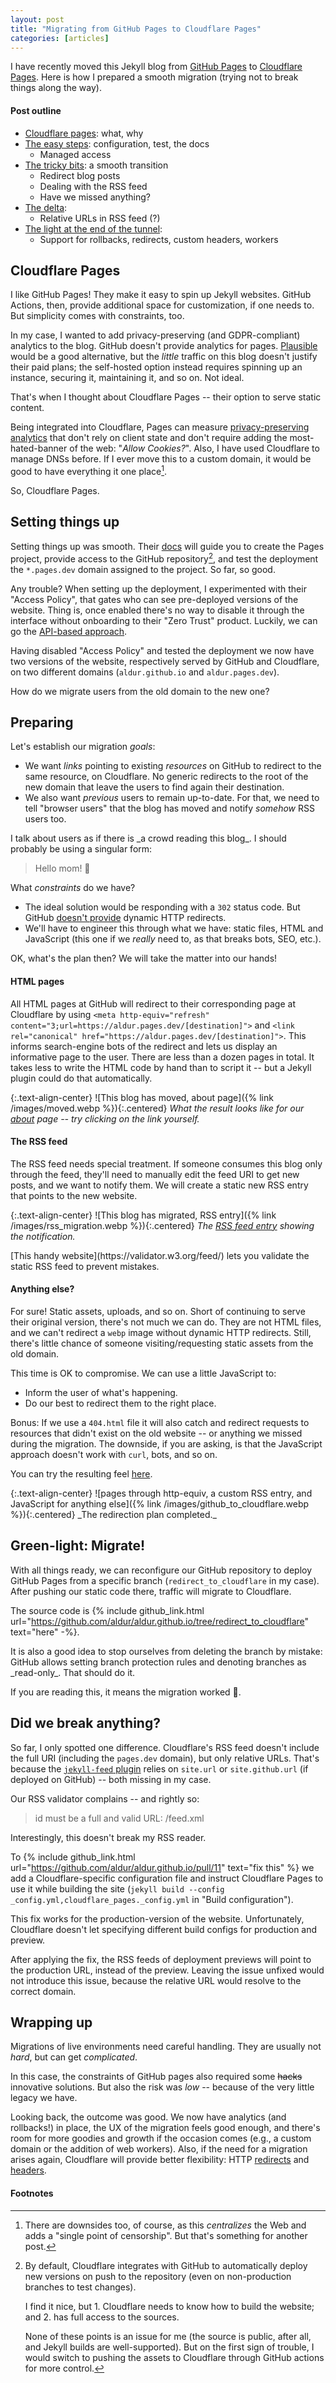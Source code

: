 ```yaml
---
layout: post
title: "Migrating from GitHub Pages to Cloudflare Pages"
categories: [articles]
---
```


I have recently moved this Jekyll blog from [GitHub
Pages](https://pages.github.com) to [Cloudflare
Pages](https://developers.cloudflare.com/pages/). Here is how I prepared a
smooth migration (trying not to break things along the way).

#### Post outline

- [Cloudflare pages](#cloudflare-pages): what, why
- [The easy steps](#setting-things-up): configuration, test, the docs
  - Managed access
- [The tricky bits](#preparing): a smooth transition
  - Redirect blog posts
  - Dealing with the RSS feed
  - Have we missed anything?
- [The delta](#did-we-break-anything):
  - Relative URLs in RSS feed (?)
- [The light at the end of the tunnel](#wrapping-up):
  - Support for rollbacks, redirects, custom headers, workers

## Cloudflare Pages

I like GitHub Pages! They make it easy to spin up Jekyll websites. GitHub
Actions, then, provide additional space for customization, if one needs to. But
simplicity comes with constraints, too.

In my case, I wanted to add privacy-preserving (and GDPR-compliant) analytics to
the blog. GitHub doesn't provide analytics for pages.
[Plausible](https://plausible.io) would be a good alternative, but the _little_
traffic on this blog doesn't justify their paid plans; the self-hosted option
instead requires spinning up an instance, securing it, maintaining it, and so
on. Not ideal.

That's when I thought about Cloudflare Pages -- their option to serve static
content.

Being integrated into Cloudflare, Pages can measure [privacy-preserving
analytics](https://www.cloudflare.com/en-gb/web-analytics/) that don't rely on
client state and don't require adding the most-hated-banner of the web: "_Allow
Cookies?_". Also, I have used Cloudflare to manage DNSs before. If I ever move
this to a custom domain, it would be good to have everything it one
place[^censorship].

So, Cloudflare Pages.

## Setting things up

Setting things up was smooth. Their
[docs](https://developers.cloudflare.com/pages/migrations/migrating-jekyll-from-github-pages/)
will guide you to create the Pages project, provide access to the GitHub
repository[^reverse_access], and test the deployment the
`*.pages.dev` domain assigned to the project. So far, so good.

Any trouble? When setting up the deployment, I experimented with their "Access
Policy", that gates who can see pre-deployed versions of the website. Thing is,
once enabled there's no way to disable it through the interface without
onboarding to their "Zero Trust" product. Luckily, we can go the
[API-based approach](https://community.cloudflare.com/t/how-can-i-disable-the-access-policy-of-cloudflare-pages/292358/10).

Having disabled "Access Policy" and tested the deployment we now have two
versions of the website, respectively served by GitHub and Cloudflare, on two
different domains (`aldur.github.io` and `aldur.pages.dev`).

How do we migrate users from the old domain to the new one?

## Preparing

Let's establish our migration _goals_:

- We want _links_ pointing to existing _resources_ on GitHub to redirect to the
  same resource, on Cloudflare. No generic redirects to the root of the new
  domain that leave the users to find again their destination.
- We also want _previous_ users to remain up-to-date. For that, we need to tell
  "browser users" that the blog has moved and notify _somehow_ RSS users too.

<div class="note" markdown="1">
I talk about users as if there is _a crowd reading this blog_.
I should probably be using a singular form:

> Hello mom! 👋

</div>

What _constraints_ do we have?

- The ideal solution would be responding with a `302` status code. But GitHub
  [doesn't
  provide](https://til.simonwillison.net/github/github-pages#user-content-custom-redirects-are-not-supported)
  dynamic HTTP redirects.
- We'll have to engineer this through what we have: static files, HTML and
  JavaScript (this one if we _really_ need to, as that breaks bots, SEO, etc.).

OK, what's the plan then? We will take the matter into our hands!

#### HTML pages

All HTML pages at GitHub will redirect to their corresponding page at Cloudflare
by using `<meta http-equiv="refresh"
content="3;url=https://aldur.pages.dev/[destination]">` and `<link
rel="canonical" href="https://aldur.pages.dev/[destination]">`. This informs
search-engine bots of the redirect and lets us display an informative page to
the user. There are less than a dozen pages in total. It takes less to write the
HTML code by hand than to script it -- but a Jekyll plugin could do that
automatically.

{:.text-align-center}
![This blog has moved, about page]({% link /images/moved.webp %}){:.centered}
_What the result looks like for our [about](https://aldur.github.io/about) page -- try clicking on the link yourself._

#### The RSS feed

The RSS feed needs special treatment. If someone consumes this blog only through
the feed, they'll need to manually edit the feed URI to get new posts, and we
want to notify them. We will create a static new RSS entry that points to the
new website.

{:.text-align-center}
![This blog has migrated, RSS entry]({% link /images/rss_migration.webp %}){:.centered}
_The [RSS feed entry](https://aldur.github.io/feed.xml) showing the notification._

<div class="tip" markdown="1">
[This handy
website](https://validator.w3.org/feed/) lets you validate the static RSS feed
to prevent mistakes.
</div>

#### Anything else?

For sure! Static assets, uploads, and so on. Short of continuing to serve their
original version, there's not much we can do. They are not HTML files, and we
can't redirect a `webp` image without dynamic HTTP redirects. Still, there's
little chance of someone visiting/requesting static assets from the old domain.

This time is OK to compromise. We can use a little JavaScript to:

- Inform the user of what's happening.
- Do our best to redirect them to the right place.

Bonus: If we use a `404.html` file it will also catch and redirect requests to
resources that didn't exist on the old website -- or anything we missed during
the migration. The downside, if you are asking, is that the JavaScript approach
doesn't work with `curl`, bots, and so on.

You can try the resulting feel [here](https://aldur.github.io/foo).

<div class="note" markdown="1">
{:.text-align-center}
![pages through http-equiv, a custom RSS entry, and JavaScript for anything else]({% link /images/github_to_cloudflare.webp %}){:.centered}
_The redirection plan completed._
</div>

## Green-light: Migrate!

With all things ready, we can reconfigure our GitHub repository to deploy GitHub
Pages from a specific branch (`redirect_to_cloudflare` in my case). After
pushing our static code there, traffic will migrate to Cloudflare.

The source code is {% include github_link.html
url="https://github.com/aldur/aldur.github.io/tree/redirect_to_cloudflare" text="here" -%}.

<div class="tip" markdown="1">
It is also a good idea to stop ourselves from deleting the branch by mistake:
GitHub allows setting branch protection rules and denoting branches as
_read-only_. That should do it.
</div>

If you are reading this, it means the migration worked 🎉.

## Did we break anything?

So far, I only spotted one difference. Cloudflare's RSS feed doesn't include the
full URI (including the `pages.dev` domain), but only relative URLs. That's
because the [`jekyll-feed` plugin](https://github.com/jekyll/jekyll-feed) relies
on `site.url` or `site.github.url` (if deployed on GitHub) -- both missing in my
case.

Our RSS validator complains -- and rightly so:

> id must be a full and valid URL: /feed.xml

Interestingly, this doesn't break my RSS reader.

To {% include github_link.html
url="https://github.com/aldur/aldur.github.io/pull/11" text="fix this" %} we
add a Cloudflare-specific configuration file and instruct Cloudflare Pages
to use it while building the site (`jekyll build --config
_config.yml,cloudflare_pages._config.yml` in "Build configuration").

<div class="admonition" markdown="1">
This fix works for the production-version of the website. Unfortunately,
Cloudflare doesn't let specifying different build configs for production and
preview.

After applying the fix, the RSS feeds of deployment previews will point to
the production URL, instead of the preview. Leaving the issue unfixed would not
introduce this issue, because the relative URL would resolve to the correct
domain.

</div>

## Wrapping up

Migrations of live environments need careful handling. They are usually not
_hard_, but can get _complicated_.

In this case, the constraints of GitHub pages also required some ~~hacks~~
innovative solutions. But also the risk was _low_ -- because of the very little
legacy we have.

Looking back, the outcome was good. We now have analytics (and rollbacks!) in
place, the UX of the migration feels good enough, and there's room for more
goodies and growth if the occasion comes (e.g., a custom domain or the addition
of web workers). Also, if the need for a migration arises again, Cloudflare will
provide better flexibility: HTTP
[redirects](https://developers.cloudflare.com/pages/platform/redirects/) and
[headers](https://developers.cloudflare.com/pages/platform/headers/).

#### Footnotes

[^censorship]:
    There are downsides too, of course, as this _centralizes_ the
    Web and adds a "single point of censorship". But that's something for
    another post.

[^reverse_access]:
    By default, Cloudflare integrates with GitHub to
    automatically deploy new versions on push to the repository (even on
    non-production branches to test changes).

    I find it nice, but 1. Cloudflare
    needs to know how to build the website; and 2. has full access to the sources.

    None of these points is an issue for me (the source is public, after all, and
    Jekyll builds are well-supported). But on the first sign of trouble, I would
    switch to pushing the assets to Cloudflare through GitHub actions for more
    control.
